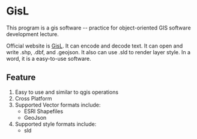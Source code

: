 # GisL

This program is a gis software -- practice for object-oriented GIS software development lecture.

Official website is [GisL](https://www.hotdry.top/gisl/). It can encode and decode text. It can open and write .shp,
.dbf, and .geojson. It also can use .sld to render layer style. In a word, it is a easy-to-use software.

## Feature

1. Easy to use and similar to qgis operations
2. Cross Platform
3. Supported Vector formats include:
    - ESRI Shapefiles
    - GeoJson
4. Supported style formats include:
    - sld
    